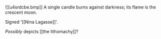 ![[u4srdcbe.bmp]]
A single candle burns against darkness; its flame is the crescent moon.

Signed '[[Nina Lagasse]]'.

*Possibly* depicts [[the lithomachy]]?